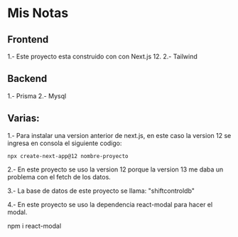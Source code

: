 # Mis Notas

## Frontend
1.- Este proyecto esta construido con con Next.js 12.
2.- Tailwind

## Backend
1.- Prisma
2.- Mysql


## Varias:

1.- Para instalar una version anterior de next.js, en este caso la version 12 se ingresa en consola el siguiente codigo:

    npx create-next-app@12 nombre-proyecto

2.- En este proyecto se uso la version 12 porque la version 13 me daba un problema con el fetch de los datos.

3.- La base de datos de este proyecto se llama:
    "shiftcontroldb"

4.- En este proyecto se uso la dependencia react-modal para hacer el modal.

npm i react-modal
